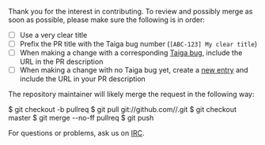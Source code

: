 Thank you for the interest in contributing. To review and possibly merge as soon as possible, please make sure the following is in order:

- [ ] Use a very clear title
- [ ] Prefix the PR title with the Taiga bug number (`[ABC-123] My clear title`)
- [ ] When making a change with a corresponding [Taiga bug](https://taiga.getmonero.org/project/michael-rfc-hwallet-1-implementation/issues/), include the URL in the PR description
- [ ] When making a change with no Taiga bug yet, create a [new entry](https://taiga.getmonero.org/project/michael-rfc-hwallet-1-implementation/issues/) and include the URL in your PR description

The repository maintainer will likely merge the request in the following way:

$ git checkout -b pullreq
$ git pull git://github.com/<contributor>/<thisrepo>.git
$ git checkout master
$ git merge --no-ff pullreq
$ git push

For questions or problems, ask us on [IRC](irc://chat.freenode.net/monero-hardware/).
